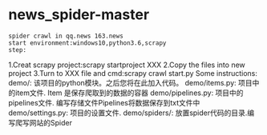 # news_spider-master
	spider crawl in qq.news 163.news	
	start environment:windows10,python3.6,scrapy
	step:
1.Creat scrapy project:scrapy startproject XXX
2.Copy the files into new project
3.Turn to XXX file and cmd:scrapy crawl start.py
	Some instructions:
demo/: 该项目的python模块。之后您将在此加入代码。 
demo/items.py: 项目中的item文件. Item 是保存爬取到的数据的容器
demo/pipelines.py: 项目中的pipelines文件. 编写存储文件Pipelines将数据保存到txt文件中
demo/settings.py: 项目的设置文件. 
demo/spiders/: 放置spider代码的目录.编写爬写网站的Spider
